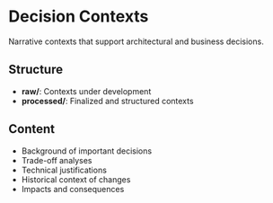# Decision Contexts

Narrative contexts that support architectural and business decisions.

## Structure

- **raw/**: Contexts under development
- **processed/**: Finalized and structured contexts

## Content

- Background of important decisions
- Trade-off analyses
- Technical justifications
- Historical context of changes
- Impacts and consequences
